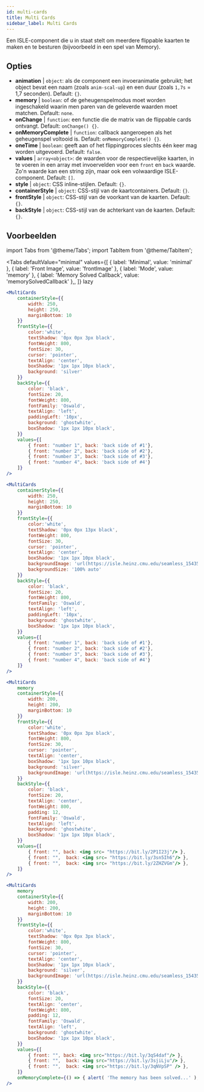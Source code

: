 ```yaml
---
id: multi-cards
title: Multi Cards
sidebar_label: Multi Cards
---
```


Een ISLE-component die u in staat stelt om meerdere flippable kaarten te maken en te besturen (bijvoorbeeld in een spel van Memory).

## Opties

* __animation__ | `object`: als de component een invoeranimatie gebruikt; het object bevat een naam (zoals `anim-scal-up`) en een duur (zoals `1,7s` = 1,7 seconden). Default: `{}`.
* __memory__ | `boolean`: of de geheugenspelmodus moet worden ingeschakeld waarin men paren van de geleverde waarden moet matchen. Default: `none`.
* __onChange__ | `function`: een functie die de matrix van de flippable cards ontvangt. Default: `onChange() {}`.
* __onMemoryComplete__ | `function`: callback aangeroepen als het geheugenspel voltooid is. Default: `onMemoryComplete() {}`.
* __oneTime__ | `boolean`: geeft aan of het flippingproces slechts één keer mag worden uitgevoerd. Default: `false`.
* __values__ | `array<object>`: de waarden voor de respectievelijke kaarten, in te voeren in een array met invoervelden voor een `front` en `back` waarde. Zo'n waarde kan een string zijn, maar ook een volwaardige ISLE-component. Default: `[]`.
* __style__ | `object`: CSS inline-stijlen. Default: `{}`.
* __containerStyle__ | `object`: CSS-stijl van de kaartcontainers. Default: `{}`.
* __frontStyle__ | `object`: CSS-stijl van de voorkant van de kaarten. Default: `{}`.
* __backStyle__ | `object`: CSS-stijl van de achterkant van de kaarten. Default: `{}`.


## Voorbeelden

import Tabs from '@theme/Tabs';
import TabItem from '@theme/TabItem';

<Tabs
    defaultValue="minimal"
    values={[
        { label: 'Minimal', value: 'minimal' },
        { label: 'Front Image', value: 'frontImage' },
        { label: 'Mode', value: 'memory' },
        { label: 'Memory Solved Callback', value: 'memorySolvedCallback' },,
    ]}
    lazy
>

<TabItem value="minimal">

```jsx live
<MultiCards
    containerStyle={{
        width: 250,
        height: 250,
        marginBottom: 10
    }}
    frontStyle={{
        color:'white',
        textShadow: '0px 0px 3px black',
        fontWeight: 800,
        fontSize: 30,
        cursor: 'pointer',
        textAlign: 'center',
        boxShadow: '1px 1px 10px black',
        background: 'silver'
    }}
    backStyle={{
        color: 'black',
        fontSize: 20,
        fontWeight: 800,
        fontFamily: 'Oswald',
        textAlign: 'left',
        paddingLeft: '10px',
        background: 'ghostwhite',
        boxShadow: '1px 1px 10px black',
    }}
    values={[
        { front: "number 1", back: 'back side of #1'},
        { front: "number 2", back: 'back side of #2'},
        { front: "number 3", back: 'back side of #3'},
        { front: "number 4", back: 'back side of #4'}
    ]}
/>
```
</TabItem>

<TabItem value="frontImage">

```jsx live
<MultiCards
    containerStyle={{
        width: 250,
        height: 250,
        marginBottom: 10
    }}
    frontStyle={{
        color:'white',
        textShadow: '0px 0px 13px black',
        fontWeight: 800,
        fontSize: 30,
        cursor: 'pointer',
        textAlign: 'center',
        boxShadow: '1px 1px 10px black',
        backgroundImage: 'url(https://isle.heinz.cmu.edu/seamless_1543575455035.png)',
        backgroundSize: '100% auto'
    }}
    backStyle={{
        color: 'black',
        fontSize: 20,
        fontWeight: 800,
        fontFamily: 'Oswald',
        textAlign: 'left',
        paddingLeft: '10px',
        background: 'ghostwhite',
        boxShadow: '1px 1px 10px black',
    }}
    values={[
        { front: "number 1", back: 'back side of #1'},
        { front: "number 2", back: 'back side of #2'},
        { front: "number 3", back: 'back side of #3'},
        { front: "number 4", back: 'back side of #4'}
    ]}
/>
```
</TabItem>

<TabItem value="memory">

```jsx live
<MultiCards
    memory
    containerStyle={{
        width: 200,
        height: 200,
        marginBottom: 10
    }}
    frontStyle={{
        color:'white',
        textShadow: '0px 0px 3px black',
        fontWeight: 800,
        fontSize: 30,
        cursor: 'pointer',
        textAlign: 'center',
        boxShadow: '1px 1px 10px black',
        background: 'silver',
        backgroundImage: 'url(https://isle.heinz.cmu.edu/seamless_1543575455035.png)',
    }}
    backStyle={{
        color: 'black',
        fontSize: 20,
        textAlign: 'center',
        fontWeight: 800,
        padding: 12,
        fontFamily: 'Oswald',
        textAlign: 'left',
        background: 'ghostwhite',
        boxShadow: '1px 1px 10px black',
    }}
    values={[
        { front: "", back: <img src= "https://bit.ly/2P1I23j"/> },
        { front: "",  back: <img src= "https://bit.ly/3sn5Ih6"/> },
        { front: "",  back: <img src= "https://bit.ly/2ZHZVGm"/> },
    ]}
/>
```
</TabItem>

<TabItem value="memorySolvedCallback">

```jsx live
<MultiCards
    memory
    containerStyle={{
        width: 200,
        height: 200,
        marginBottom: 10
    }}
    frontStyle={{
        color:'white',
        textShadow: '0px 0px 3px black',
        fontWeight: 800,
        fontSize: 30,
        cursor: 'pointer',
        textAlign: 'center',
        boxShadow: '1px 1px 10px black',
        background: 'silver',
        backgroundImage: 'url(https://isle.heinz.cmu.edu/seamless_1543575455035.png)',
    }}
    backStyle={{
        color: 'black',
        fontSize: 20,
        textAlign: 'center',
        fontWeight: 800,
        padding: 12,
        fontFamily: 'Oswald',
        textAlign: 'left',
        background: 'ghostwhite',
        boxShadow: '1px 1px 10px black',
    }}
    values={[
        { front: "", back: <img src="https://bit.ly/3qS4daf"/> },
        { front: "",  back: <img src="https://bit.ly/3sjiLju"/> },
        { front: "",  back: <img src="https://bit.ly/3qNVpSP" /> },
    ]}
    onMemoryComplete={() => { alert( 'The memory has been solved...' ); }}
/>
```
</TabItem>

</Tabs>


